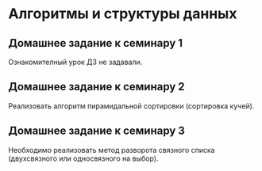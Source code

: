 # Алгоритмы и структуры данных

## Домашнее задание к семинару 1

Ознакомителный урок ДЗ не задавали.

## Домашнее задание к семинару 2

Реализовать алгоритм пирамидальной сортировки (сортировка кучей).

## Домашнее задание к семинару 3

Необходимо реализовать метод разворота связного списка (двухсвязного или односвязного на выбор).